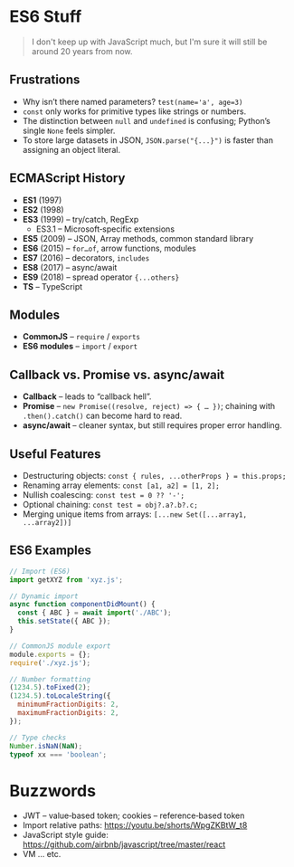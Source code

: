 # ES6 Stuff

> I don't keep up with JavaScript much, but I'm sure it will still be around 20 years from now.

## Frustrations

- Why isn’t there named parameters? `test(name='a', age=3)`
- `const` only works for primitive types like strings or numbers.
- The distinction between `null` and `undefined` is confusing; Python’s single `None` feels simpler.
- To store large datasets in JSON, `JSON.parse("{...}")` is faster than assigning an object literal.

## ECMAScript History

- **ES1** (1997)
- **ES2** (1998)
- **ES3** (1999) – try/catch, RegExp
  - ES3.1 – Microsoft‑specific extensions
- **ES5** (2009) – JSON, Array methods, common standard library
- **ES6** (2015) – `for…of`, arrow functions, modules
- **ES7** (2016) – decorators, `includes`
- **ES8** (2017) – async/await
- **ES9** (2018) – spread operator `{...others}`
- **TS** – TypeScript

## Modules

- **CommonJS** – `require` / `exports`
- **ES6 modules** – `import` / `export`

## Callback vs. Promise vs. async/await  

- **Callback** – leads to “callback hell”.
- **Promise** – `new Promise((resolve, reject) => { … })`; chaining with `.then().catch()` can become hard to read.
- **async/await** – cleaner syntax, but still requires proper error handling.

## Useful Features

- Destructuring objects: `const { rules, ...otherProps } = this.props;`
- Renaming array elements: `const [a1, a2] = [1, 2];`
- Nullish coalescing: `const test = 0 ?? '-';`
- Optional chaining: `const test = obj?.a?.b?.c;`
- Merging unique items from arrays: `[...new Set([...array1, ...array2])]`

## ES6 Examples

```js
// Import (ES6)
import getXYZ from 'xyz.js';

// Dynamic import
async function componentDidMount() {
  const { ABC } = await import('./ABC');
  this.setState({ ABC });
}

// CommonJS module export
module.exports = {};
require('./xyz.js');

// Number formatting
(1234.5).toFixed(2);
(1234.5).toLocaleString({
  minimumFractionDigits: 2,
  maximumFractionDigits: 2,
});

// Type checks
Number.isNaN(NaN);
typeof xx === 'boolean';
```

# Buzzwords

- JWT – value‑based token; cookies – reference‑based token
- Import relative paths: <https://youtu.be/shorts/WpgZKBtW_t8>
- JavaScript style guide: <https://github.com/airbnb/javascript/tree/master/react>
- VM … etc.
